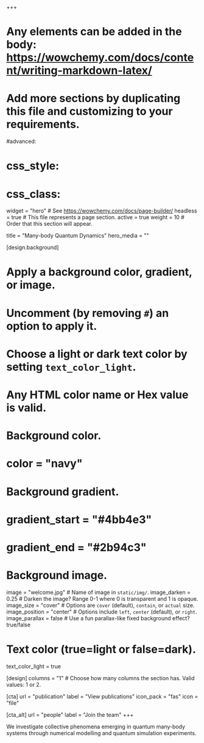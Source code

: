 +++
# Any elements can be added in the body: https://wowchemy.com/docs/content/writing-markdown-latex/
# Add more sections by duplicating this file and customizing to your requirements.

#advanced:
#  css_style:
#  css_class:

widget = "hero"  # See https://wowchemy.com/docs/page-builder/
headless = true  # This file represents a page section.
active = true
weight = 10  # Order that this section will appear.

title = "Many-body Quantum Dynamics"
hero_media = ""


[design.background]
  # Apply a background color, gradient, or image.
  #   Uncomment (by removing `#`) an option to apply it.
  #   Choose a light or dark text color by setting `text_color_light`.
  #   Any HTML color name or Hex value is valid.

  # Background color.
  # color = "navy"

  # Background gradient.
  # gradient_start = "#4bb4e3"
  # gradient_end = "#2b94c3"

  # Background image.
  image = "welcome.jpg"  # Name of image in `static/img/`.
  image_darken = 0.25  # Darken the image? Range 0-1 where 0 is transparent and 1 is opaque.  image_size = "cover"  #  Options are `cover` (default), `contain`, or `actual` size.
  image_position = "center"  # Options include `left`, `center` (default), or `right`.
  image_parallax = false  # Use a fun parallax-like fixed background effect? true/false

  # Text color (true=light or false=dark).
  text_color_light = true


[design]
  columns = "1" # Choose how many columns the section has. Valid values: 1 or 2.

[cta]
  url = "publication"
  label = "View publications"
  icon_pack = "fas"
  icon = "file"

[cta_alt]
  url = "people"
  label = "Join the team"
+++

We investigate collective phenomena emerging in quantum many-body systems through numerical modelling and quantum simulation experiments.

